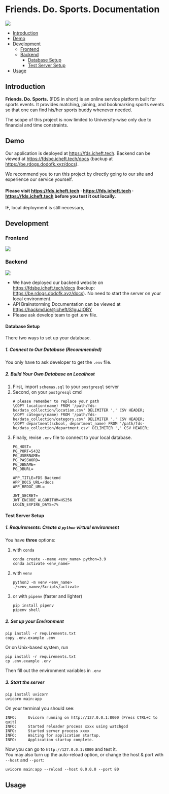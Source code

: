 # Friends. Do. Sports. Documentation


![](https://shields.io/badge/views-31k-red?logo=youtube&style=social?style=flat-square)

+ [Introduction](#introduction)
+ [Demo](#demo)
+ [Development](#development)
    + [Frontend](#frontend)
    + [Backend](#backend)
        + [Database Setup](#database-setup)
        + [Test Server Setup](#test-server-setup)
+ [Usage](#usage)

## Introduction

**Friends. Do. Sports.** (FDS in short) is an online service platform built for sports events. It provides matching, joining, and bookmarking sports events so that one can find his/her sports buddy whenever needed. 

The scope of this project is now limited to University-wise only due to financial and time constraints. 

## Demo

Our application is deployed at <https://fds.icheft.tech>. Backend can be viewed at <https://fdsbe.icheft.tech/docs> (backup at <https://be.rdogs.dodofk.xyz/docs>). 

We recommend you to run this project by directly going to our site and experience our service yourself. 

#### Please visit <https://fds.icheft.tech> · <https://fds.icheft.tech> · <https://fds.icheft.tech> before you test it out locally.

IF, local deployment is still necessary,

## Development

### Frontend
![](https://shields.io/badge/node-%3E%3D%206.0.0-brightgreen?style=flat-square)

### Backend

![](https://shields.io/badge/python-v3.9-blue?style=flat-square)

* We have deployed our backend website on <https://fdsbe.icheft.tech/docs> (backup: <https://be.rdogs.dodofk.xyz/docs>). No need to start the server on your local environment.
* API Brainstorming Documentation can be viewed at <https://hackmd.io/@icheft/S1guJIOBY>
* Please ask develop team to get .env file. 


#### Database Setup

There two ways to set up your database.

##### 1. Connect to Our Database (Recommended)

You only have to ask developer to get the `.env` file.

##### 2. Build Your Own Database on Localhost

1. First, import `schemas.sql` to your `postgresql` server
2. Second, on your `postgresql` cmd
    ```
    # please remember to replace your path
    \COPY location(name) FROM '/path/fds-be/data_collection/location.csv' DELIMITER ',' CSV HEADER;
    \COPY category(name) FROM '/path/fds-be/data_collection/category.csv' DELIMITER ',' CSV HEADER;
    \COPY department(school, department_name) FROM '/path/fds-be/data_collection/department.csv' DELIMITER ',' CSV HEADER;
    ```
3. Finally, revise `.env` file to connect to your local database.
    ```
    PG_HOST=
    PG_PORT=5432
    PG_USERNAME=
    PG_PASSWORD=
    PG_DBNAME=
    PG_DBURL=

    APP_TITLE=FDS Backend
    APP_DOCS_URL=/docs
    APP_REDOC_URL=

    JWT_SECRET=
    JWT_ENCODE_ALGORITHM=HS256
    LOGIN_EXPIRE_DAYS=7%
    ```

#### Test Server Setup

##### 1. Requirements: Create a `python` virtual environment

You have **three** options:

1. with `conda`
    ```shell
    conda create --name <env_name> python=3.9
    conda activate <env_name>
    ```
2. with `venv`
    ```shell
    python3 -m venv <env_name>
    ./<env_name>/Scripts/activate
    ```
3. or with `pipenv` (faster and lighter)

    ```shell
    pip install pipenv
    pipenv shell
    ```

##### 2. Set up your Environment

```shell
pip install -r requirements.txt
copy .env.example .env
```

Or on Unix-based system, run

```shell
pip install -r requirements.txt
cp .env.example .env
```

Then fill out the environment variables in `.env`

##### 3. Start the server

```shell
pip install uvicorn
uvicorn main:app
```

On your terminal you should see:

```
INFO:     Uvicorn running on http://127.0.0.1:8000 (Press CTRL+C to quit)
INFO:     Started reloader process xxxx using watchgod
INFO:     Started server process xxxx
INFO:     Waiting for application startup.
INFO:     Application startup complete.
```
Now you can go to `http://127.0.0.1:8000` and test it.  
You may also turn up the auto-reload option, or change the host & port with `--host` and `--port`:
```shell
uvicorn main:app --reload --host 0.0.0.0 --port 80
```


## Usage